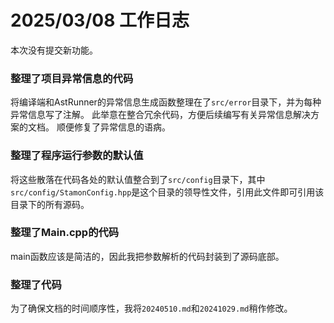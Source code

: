 # 2025/03/08 工作日志

本次没有提交新功能。

### 整理了项目异常信息的代码

将编译端和AstRunner的异常信息生成函数整理在了``src/error``目录下，并为每种异常信息写了注解。
此举意在整合冗余代码，方便后续编写有关异常信息解决方案的文档。
顺便修复了异常信息的语病。

### 整理了程序运行参数的默认值

将这些散落在代码各处的默认值整合到了``src/config``目录下，其中``src/config/StamonConfig.hpp``是这个目录的领导性文件，引用此文件即可引用该目录下的所有源码。

### 整理了Main.cpp的代码

main函数应该是简洁的，因此我把参数解析的代码封装到了源码底部。

### 整理了代码

为了确保文档的时间顺序性，我将``20240510.md``和``20241029.md``稍作修改。